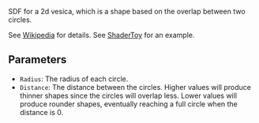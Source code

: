SDF for a 2d vesica, which is a shape based on the overlap between two circles.

See [Wikipedia](https://en.wikipedia.org/wiki/Vesica_piscis) for details.
See [ShaderToy](https://www.shadertoy.com/view/XtVfRW) for an example.

## Parameters

* `Radius`: The radius of each circle.
* `Distance`: The distance between the circles. Higher values will produce thinner shapes since the circles will overlap less. Lower values will produce rounder shapes, eventually reaching a full circle when the distance is 0.